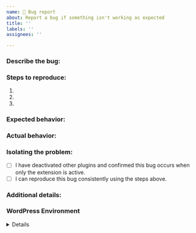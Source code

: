 ```yaml
---
name: 🐞 Bug report
about: Report a bug if something isn't working as expected
title: ''
labels: ''
assignees: ''

---
```


### Describe the bug:
<!-- A clear and concise description of what the bug is. Please be as descriptive as possible; issues lacking detail, or for any other reason than to report a bug, may be closed without action. If applicable, add screenshots to help explain your problem.-->

### Steps to reproduce:
<!-- Describe the steps to reproduce the behavior.-->
1. 
2. 
3. 

### Expected behavior:
<!-- A clear and concise description of what you expected to happen. -->

### Actual behavior:
<!-- A clear and concise description of what actually happens. -->

### Isolating the problem:
<!-- Mark completed items with an [x]. -->
- [ ] I have deactivated other plugins and confirmed this bug occurs when only the extension is active.
- [ ] I can reproduce this bug consistently using the steps above.

### Additional details:
<!--Any additional details you think might be helpful.-->
<!--Ticket numbers/links, plugin versions, system statuses etc.-->

### WordPress Environment
<details>
```
Copy and paste the system status report from **WooCommerce > System Status** in WordPress admin.
```
</details>
